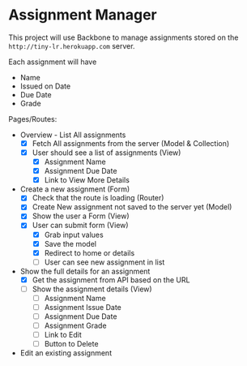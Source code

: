 # Assignment Manager

This project will use Backbone to manage assignments stored on the `http://tiny-lr.herokuapp.com` server.

Each assignment will have
* Name
* Issued on Date
* Due Date
* Grade

Pages/Routes:

* Overview - List All assignments
  - [X] Fetch All assignments from the server (Model & Collection)
  - [X] User should see a list of assignments (View)
    * [X] Assignment Name
    * [X] Assignment Due Date
    * [X] Link to View More Details
* Create a new assignment (Form)
  - [X] Check that the route is loading (Router)
  - [X] Create New assignment not saved to the server yet (Model)
  - [X] Show the user a Form (View)
  - [X] User can submit form (View)
    * [X] Grab input values
    * [X] Save the model
    * [X] Redirect to home or details
    * [ ] User can see new assignment in list
* Show the full details for an assignment
  - [X] Get the assignment from API based on the URL
  - [ ] Show the assignment details (View)
    * [ ] Assignment Name
    * [ ] Assignment Issue Date
    * [ ] Assignment Due Date
    * [ ] Assignment Grade
    * [ ] Link to Edit
    * [ ] Button to Delete
* Edit an existing assignment
